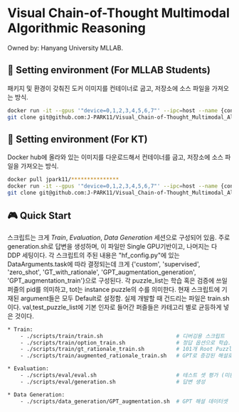 # Visual Chain-of-Thought Multimodal Algorithmic Reasoning
Owned by: Hanyang University MLLAB.

## 🌺 Setting environment (For MLLAB Students)
패키지 및 환경이 갖춰진 도커 이미지를 컨테이너로 굽고, 저장소에 소스 파일을 가져오는 방식.
```bash
docker run -it --gpus '"device=0,1,2,3,4,5,6,7"' --ipc=host --name {container_name} -v /media/data2/SMART101/:/data -v {your_home_directory_path}:/SMART101 42a0e9b621e2
git clone git@github.com:J-PARK11/Visual_Chain-of-Thought_Multimodal_Algorithmic_Reasoning.git
```

## 🌄 Setting environment (For KT)

Docker hub에 올라와 있는 이미지를 다운로드해서 컨테이너를 굽고, 저장소에 소스 파일을 가져오는 방식.

```bash
docker pull jpark11/***************
docker run -it --gpus '"device=0,1,2,3,4,5,6,7"' --ipc=host --name {container_name} -v /media/data2/SMART101/:/data -v {your_home_directory_path}:/SMART101 42a0e9b621e2
git clone git@github.com:J-PARK11/Visual_Chain-of-Thought_Multimodal_Algorithmic_Reasoning.git
```

## 🎮 Quick Start
스크립트는 크게 *Train*, *Evaluation*, *Data Generation* 세션으로 구성되어 있음. 주로 generation.sh로 답변을 생성하며, 이 파일만 Single GPU기반이고, 나머지는 다 DDP 세팅이다. 각 스크립트의 주된 내용은 "hf_config.py"에 있는 DataArguments.task에 따라 결정되는데 크게 {'custom', 'supervised', 'zero_shot', 'GT_with_rationale', 'GPT_augmentation_generation', 'GPT_augmentation_train'}으로 구성된다. 각 puzzle_list는 학습 혹은 검증에 쓰일 퍼즐의 pid를 의미하고, tot는 instance puzzle의 수를 의미한다. 현재 스크립트에 기재된 argument들은 모두 Default로 설정함. 실제 개발할 때 건드리는 파일은 train.sh이다. val,test_puzzle_list에 기본 인자로 들어간 퍼즐들은 카테고리 별로 균등하게 넣은 것이다.

```bash
* Train:
    - ./scripts/train/train.sh                       # 디버깅용 스크립트
    - ./scripts/train/option_train.sh                # 정답 옵션으로 학습.
    - ./scripts/train/gt_rationale_train.sh          # 101개 Root Puzzle 해설로 학습.
    - ./scripts/train/augmented_rationale_train.sh   # GPT로 증강된 해설로 학습.

* Evaluation:
    - ./scripts/eval/eval.sh                         # 테스트 셋 평가 (미완성)
    - ./scripts/eval/generation.sh                   # 답변 생성

* Data Generation:
    - ./scripts/data_generation/GPT_augmentation.sh  # GPT 해설 데이터셋 증강
```
